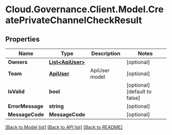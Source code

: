 # Cloud.Governance.Client.Model.CreatePrivateChannelCheckResult
## Properties

Name | Type | Description | Notes
------------ | ------------- | ------------- | -------------
**Owners** | [**List&lt;ApiUser&gt;**](ApiUser.md) |  | [optional] 
**Team** | [**ApiUser**](ApiUser.md) | ApiUser model | [optional] 
**IsValid** | **bool** |  | [optional] [default to false]
**ErrorMessage** | **string** |  | [optional] 
**MessageCode** | **MessageCode** |  | [optional] 

[[Back to Model list]](../README.md#documentation-for-models) [[Back to API list]](../README.md#documentation-for-api-endpoints) [[Back to README]](../README.md)

